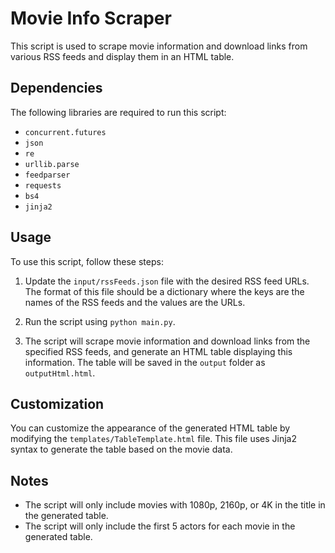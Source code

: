 # Movie Info Scraper

This script is used to scrape movie information and download links from various RSS feeds and display them in an HTML table.

## Dependencies

The following libraries are required to run this script:

-   `concurrent.futures`
-   `json`
-   `re`
-   `urllib.parse`
-   `feedparser`
-   `requests`
-   `bs4`
-   `jinja2`

## Usage

To use this script, follow these steps:

1. Update the `input/rssFeeds.json` file with the desired RSS feed URLs. The format of this file should be a dictionary where the keys are the names of the RSS feeds and the values are the URLs.

2. Run the script using `python main.py`.

3. The script will scrape movie information and download links from the specified RSS feeds, and generate an HTML table displaying this information. The table will be saved in the `output` folder as `outputHtml.html`.

## Customization

You can customize the appearance of the generated HTML table by modifying the `templates/TableTemplate.html` file. This file uses Jinja2 syntax to generate the table based on the movie data.

## Notes

-   The script will only include movies with 1080p, 2160p, or 4K in the title in the generated table.
-   The script will only include the first 5 actors for each movie in the generated table.

